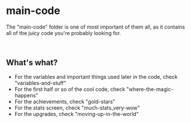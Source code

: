<h1>main-code</h1>
<p>The "main-code" folder is one of most important of them all, as it contains all of the juicy code you're probably looking for.</p>
<br>
<h2>What's what?</h2>
<ul>
  <li>For the variables and important things used later in the code, check "variables-and-stuff"</li>
  <li>For the first half or so of the cool code, check "where-the-magic-happens"</li>
  <li>For the achievements, check "gold-stars"</li>
  <li>For the stats screen, check "much-stats_very-wow"</li>
  <li>For the upgrades, check "moving-up-in-the-world"</li>
</ul>

